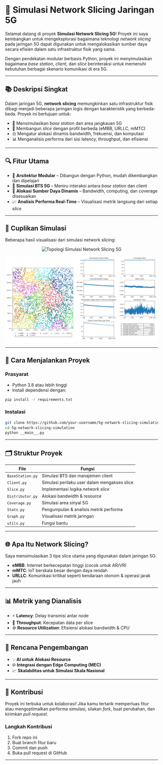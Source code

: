 # 📡 Simulasi Network Slicing Jaringan 5G 

Selamat datang di proyek **Simulasi Network Slicing 5G**! Proyek ini saya kembangkan untuk mengeksplorasi bagaimana teknologi *network slicing* pada jaringan 5G dapat digunakan untuk mengalokasikan sumber daya secara efisien dalam satu infrastruktur fisik yang sama.

Dengan pendekatan modular berbasis Python, proyek ini menyimulasikan bagaimana *base station*, *client*, dan *slice* berinteraksi untuk memenuhi kebutuhan berbagai skenario komunikasi di era 5G.

---

## 📚 Deskripsi Singkat

Dalam jaringan 5G, **network slicing** memungkinkan satu infrastruktur fisik dibagi menjadi beberapa jaringan logis dengan karakteristik yang berbeda-beda. Proyek ini bertujuan untuk:

* 📶 Mensimulasikan *base station* dan area jangkauan 5G
* 🔁 Membangun *slice* dengan profil berbeda (eMBB, URLLC, mMTC)
* ⚖️ Mengatur alokasi dinamis bandwidth, frekuensi, dan komputasi
* 📊 Menganalisis performa dari sisi latency, throughput, dan efisiensi

---

## 🔍 Fitur Utama

* 🧩 **Arsitektur Modular** – Dibangun dengan Python, mudah dikembangkan dan dipelajari
* 📡 **Simulasi BTS 5G** – Meniru interaksi antara *base station* dan client
* 🔧 **Alokasi Sumber Daya Dinamis** – Bandwidth, computing, dan coverage disesuaikan
* 📈 **Analisis Performa Real-Time** – Visualisasi metrik langsung dari setiap *slice*

---
## 📸 Cuplikan Simulasi

Beberapa hasil visualisasi dari simulasi network slicing:

<p align="center"> <img src="Outputs/output.png" alt="Topologi Simulasi Network Slicing 5G" width="600"/> </p>

<p align="center"> <img src="Outputs/output_n5000_t3600.png" alt="Hasil simulasi 5G slicing pada skala besar" width="600"/> </p>

---

## 🚀 Cara Menjalankan Proyek

### Prasyarat

* Python 3.8 atau lebih tinggi
* Install dependensi dengan:

```bash
pip install -r requirements.txt
```

### Instalasi

```bash
git clone https://github.com/your-username/5g-network-slicing-simulation.git
cd 5g-network-slicing-simulation
python __main__.py
```

---

## 🗂 Struktur Proyek

| File             | Fungsi                                       |
| ---------------- | -------------------------------------------- |
| `BaseStation.py` | Simulasi BTS dan manajemen client            |
| `Client.py`      | Simulasi perilaku user dalam mengakses slice |
| `Slice.py`       | Implementasi logika *network slice*          |
| `Distributor.py` | Alokasi bandwidth & resource                 |
| `Coverage.py`    | Simulasi area sinyal 5G                      |
| `Stats.py`       | Pengumpulan & analisis metrik performa       |
| `Graph.py`       | Visualisasi metrik jaringan                  |
| `utils.py`       | Fungsi bantu                                 |

---

## 🌐 Apa Itu Network Slicing?

Saya mensimulasikan 3 tipe slice utama yang digunakan dalam jaringan 5G:

* **eMBB**: Internet berkecepatan tinggi (cocok untuk AR/VR)
* **mMTC**: IoT berskala besar dengan daya rendah
* **URLLC**: Komunikasi kritikal seperti kendaraan otonom & operasi jarak jauh

---

## 📊 Metrik yang Dianalisis

* ⚡ **Latency**: Delay transmisi antar node
* 📶 **Throughput**: Kecepatan data per slice
* ⚙️ **Resource Utilization**: Efisiensi alokasi bandwidth & CPU

---

## 🔮 Rencana Pengembangan

* 💡 **AI untuk Alokasi Resource**
* 🌐 **Integrasi dengan Edge Computing (MEC)**
* 📈 **Skalabilitas untuk Simulasi Skala Nasional**

---

## 🤝 Kontribusi

Proyek ini terbuka untuk kolaborasi! Jika kamu tertarik memperluas fitur atau mengoptimalkan performa simulasi, silakan *fork*, buat perubahan, dan kirimkan *pull request*.

### Langkah Kontribusi

1. Fork repo ini
2. Buat branch fitur baru
3. Commit dan push
4. Buka pull request di GitHub

---
